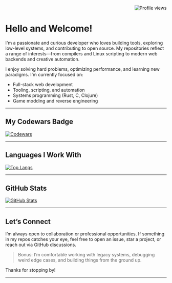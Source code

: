 <p align="right">
  <img src="https://komarev.com/ghpvc/?username=jwMaxwell&style=flat-square&color=blue" alt="Profile views" />
</p>

# Hello and Welcome!

I'm a passionate and curious developer who loves building tools, exploring low-level systems, and contributing to open source. My repositories reflect a range of interests—from compilers and Linux scripting to modern web backends and creative automation.

I enjoy solving hard problems, optimizing performance, and learning new paradigms. I'm currently focused on:

- Full-stack web development
- Tooling, scripting, and automation
- Systems programming (Rust, C, Clojure)
- Game modding and reverse engineering

---

## My Codewars Badge

[![Codewars](https://www.codewars.com/users/jwmaxwell/badges/small)](https://www.codewars.com/users/jwmaxwell)

---

## Languages I Work With

[![Top Langs](https://github-readme-stats.vercel.app/api/top-langs/?username=jwMaxwell&layout=compact&hide=html,css&theme=tokyonight)](https://github.com/jwMaxwell)

---

## GitHub Stats

[![GitHub Stats](https://github-readme-stats.vercel.app/api?username=jwMaxwell&show_icons=true&theme=tokyonight)](https://github.com/jwMaxwell)

---

## Let’s Connect

I’m always open to collaboration or professional opportunities. If something in my repos catches your eye, feel free to open an issue, star a project, or reach out via GitHub discussions.

> Bonus: I’m comfortable working with legacy systems, debugging weird edge cases, and building things from the ground up.

Thanks for stopping by!

---

<!-- customize themes and options for the stats and badges with
     https://github.com/anuraghazra/github-readme-stats
     https://github.com/ryo-ma/github-profile-trophy
     https://github.com/marketplace/codewars-badge
     https://komarev.com/ghpvc/
-->
